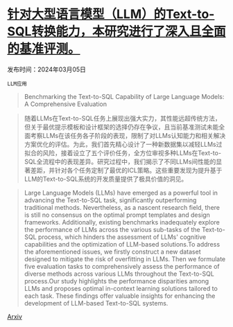 # [针对大型语言模型（LLM）的Text-to-SQL转换能力，本研究进行了深入且全面的基准评测。](https://arxiv.org/abs/2403.02951)

发布时间：2024年03月05日

`LLM应用`

> Benchmarking the Text-to-SQL Capability of Large Language Models: A Comprehensive Evaluation

> 随着LLMs在Text-to-SQL任务上展现出强大实力，其性能远超传统方法，但关于最优提示模板和设计框架的选择仍存在争议，且当前基准测试未能全面考察LLMs在该任务各子阶段的表现，限制了对LLMs认知能力和相关解决方案优化的评估。为此，我们首先精心设计了一种新数据集以减轻LLMs过拟合的风险，接着设立了五个评价任务，全方位审视多种LLMs在Text-to-SQL全流程中的表现差异。研究过程中，我们揭示了不同LLMs间性能的显著差距，并针对各个任务定制了最优的ICL策略。这些重要发现为提升基于LLM的Text-to-SQL系统的开发质量提供了极具价值的洞见。

> Large Language Models (LLMs) have emerged as a powerful tool in advancing the Text-to-SQL task, significantly outperforming traditional methods. Nevertheless, as a nascent research field, there is still no consensus on the optimal prompt templates and design frameworks. Additionally, existing benchmarks inadequately explore the performance of LLMs across the various sub-tasks of the Text-to-SQL process, which hinders the assessment of LLMs' cognitive capabilities and the optimization of LLM-based solutions.To address the aforementioned issues, we firstly construct a new dataset designed to mitigate the risk of overfitting in LLMs. Then we formulate five evaluation tasks to comprehensively assess the performance of diverse methods across various LLMs throughout the Text-to-SQL process.Our study highlights the performance disparities among LLMs and proposes optimal in-context learning solutions tailored to each task. These findings offer valuable insights for enhancing the development of LLM-based Text-to-SQL systems.

[Arxiv](https://arxiv.org/abs/2403.02951)